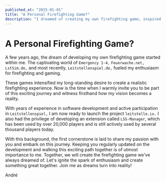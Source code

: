 ```yaml
---
published_at: "2015-01-01"
title: "A Personal Firefighting Game?"
description: "I dreamed of creating my own firefighting game, inspired by existing ones, and now invite you to be part of this vision at my project leitstelle.io, supported by my development and gaming experience."
---
```


# A Personal Firefighting Game?
A few years ago, the dream of developing my own firefighting game started within me. The captivating world of `Emergency 1-4,` `Feuerwache.net,` `LstSim.de,` and most recently, `Leitstellenspiel.de,` fueled my enthusiasm for firefighting and gaming.

These games intensified my long-standing desire to create a realistic firefighting experience. Now is the time when I warmly invite you to be part of this exciting journey and witness firsthand how my vision becomes a reality.

With years of experience in software development and active participation in `Leitstellenspiel,` I am now ready to launch the project `leitstelle.io.` I also had the privilege of developing an extension called `LSS-Manager`, which has been used by over 20,000 players and is still actively used by several thousand players today.

With this background, the first cornerstone is laid to share my passion with you and embark on this journey. Keeping you regularly updated on the development and walking this exciting path together is of utmost importance to me. Together, we will create the firefighting game we've always dreamed of. Let's ignite the spark of enthusiasm and create something great together. Join me as dreams turn into reality!

André